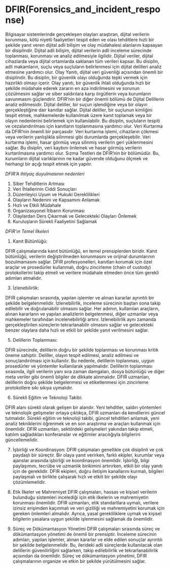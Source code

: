 # DFIR(Forensics_and_incident_response)
Bilgisayar sistemlerinde gerçekleşen olayları araştıran, dijital verilerin korunması, kötü niyetli faaliyetleri tespit eden ve olası tehditlere hızlı bir şekilde yanıt veren dijital adli bilişim ve olay müdahalesi alanlarını kapsayan bir disiplindir. 
Dijital adli bilişim, dijital verilerin adli inceleme sürecinde toplanması, korunması ve analiz edilmesiyle ilgilidir. Dijital veriler, dijital cihazlarda veya dijital ortamlarda saklanan tüm verileri kapsar. 
Bu disiplin, adli makamların, suçlu veya suçluların belirlenmesi için dijital delilleri analiz etmesine yardımcı olur.
Olay Yanıtı, dijital veri güvenliği açısından önemli bir disiplindir. Bu disiplin, bir güvenlik olayı olduğunda tepki vermek için hazırlıklı olmayı içerir. 
Olay yanıtı, bir güvenlik ihlali olduğunda hızlı bir şekilde müdahale ederek zararın en aza indirilmesini ve sorunun çözülmesini sağlar ve siber saldırılara karşı örgütlerin veya kurumların savunmasını güçlendirir.
DFIR’nin bir diğer önemli bölümü de Dijital Delillerin analiz edilmesidir. Dijital deliller, bir suçun işlendiğine veya bir olayın gerçekleştiğine dair kanıtlar sağlar.
Dijital deliller, bir suçlunun kimliğini tespit etmek, mahkemelerde kullanılmak üzere kanıt toplamak veya bir olayın nedenlerini belirlemek için kullanılabilir. Bu disiplin, suçluların tespiti ve cezalandırılması için kanıtların toplanmasına yardımcı olur.
Veri Kurtarma da DFIR’nin önemli bir parçasıdır. Veri kurtarma işlemi, cihazların çökmesi veya verilerin yanlışlıkla silinmesi gibi durumlarda gerçekleşebilir. 
Veri kurtarma işlemi, hasar görmüş veya silinmiş verilerin geri yüklenmesini sağlar. Bu disiplin, veri kaybını önlemek ve hasar görmüş verilerin kurtarılmasına yardımcı olur.
Sızma Testleri de DFIR’nin bir bölümüdür. Bu, kurumların dijital varlıklarının ne kadar güvende olduğunu ölçmek ve herhangi bir açığı tespit etmek için yapılır.

*DFIR'A ihtiyaç duyulmasının nedenleri*

1. Siber Tehditlerin Artması
2. Veri İhlallerinin Ciddi Sonuçları
3. Düzenleyici Uyum ve Hukuki Gereklilikleri
4. Olayların Nedenini ve Kapsamını Anlamak
5. Hızlı ve Etkili Müdahale
6.  Organizasyonel İtibarın Korunması
7.  Olaylardan Ders Çıkarmak ve Gelecekteki Olayları Önlemek
8.  Kuruluşların Sürekli Faaliyetini Sağlamak
   
*DFIR'ın Temel İlkeleri*

1) Kanıt Bütünlüğü:

DFIR çalışmalarında kanıt bütünlüğü, en temel prensiplerden biridir. 
Kanıt bütünlüğü, verilerin değiştirilmeden korunmasını ve orijinal durumlarının bozulmamasını sağlar.
DFIR profesyonelleri, kanıtları korumak için özel araçlar ve prosedürler kullanmalı, doğru zincirleme (chain of custody) protokollerini takip etmeli ve verilere müdahale etmeden önce tüm gerekli adımları atmalıdır.

3) İzlenebilirlik:
   
DFIR çalışmaları sırasında, yapılan işlemler ve alınan kararlar ayrıntılı bir şekilde belgelenmelidir. İzlenebilirlik, inceleme sürecinin baştan sona takip edilebilir ve doğrulanabilir olmasını sağlar. Her adımın, kullanılan araçların, alınan kararların ve yapılan analizlerin belgelenmesi, diğer uzmanlar veya mahkemeler tarafından incelenebilirliği artırır. İzlenebilirlik aynı zamanda gerçekleştirilen süreçlerin tekrarlanabilir olmasını sağlar ve gelecekteki benzer olaylara daha hızlı ve etkili bir şekilde yanıt verilmesini sağlar.

5) Delillerin Toplanması:
   
DFIR sürecinde, delillerin doğru bir şekilde toplanması ve korunması kritik öneme sahiptir. Deliller, olayın tespit edilmesi, analiz edilmesi ve sonuçlandırılması için kullanılır. Bu nedenle, delillerin toplanması, uygun prosedürler ve yöntemler kullanılarak yapılmalıdır. Delillerin toplanması sırasında, ilgili verilerin yanı sıra zaman damgaları, dosya bütünlüğü ve diğer meta veriler gibi önemli bilgiler de dikkate alınmalıdır. DFIR uzmanları, delillerin doğru şekilde belgelenmesi ve etiketlenmesi için zincirleme protokollere sıkı sıkıya uymalıdır.

6) Sürekli Eğitim ve Teknoloji Takibi:
   
DFIR alanı sürekli olarak gelişen bir alandır. Yeni tehditler, saldırı yöntemleri ve teknolojik gelişmeler ortaya çıktıkça, DFIR uzmanları da kendilerini güncel tutmalıdır. Sürekli eğitim ve teknoloji takibi, güncel tehditleri anlamak, yeni analiz tekniklerini öğrenmek ve en son araştırma ve araçları kullanmak için önemlidir. DFIR uzmanları, sektördeki gelişmeleri yakından takip etmeli, katılım sağladıkları konferanslar ve eğitimler aracılığıyla bilgilerini güncellemelidir.

7) İşbirliği ve Koordinasyon:
DFIR çalışmaları genellikle çok disiplinli ve çok paydaşlı bir süreçtir. Bir olaya yanıt verirken, farklı ekipler, kurumlar veya ajanslar arasında işbirliği ve koordinasyon önemlidir. İşbirliği, bilgi paylaşımını, tecrübe ve uzmanlık birikimini artırırken, etkili bir olay yanıtı için de gereklidir. DFIR ekipleri, doğru iletişim kanallarını kurmalı, bilgileri paylaşmalı ve birlikte çalışarak hızlı ve etkili bir şekilde olayı çözümlemelidir.

8) Etik İlkeler ve Mahremiyet
DFIR çalışmaları, hassas ve kişisel verilerin bulunduğu sistemleri incelediği için etik ilkelerin ve mahremiyetin korunması önemlidir. DFIR uzmanları, etik standartlara uymalı, verilere izinsiz erişimden kaçınmalı ve veri gizliliği ve mahremiyetini korumak için gereken önlemleri almalıdır. Ayrıca, yasal gerekliliklere uymak ve kişisel bilgilerin yasalara uygun şekilde işlenmesini sağlamak da önemlidir.

9) Süreç ve Dökümantasyon Yönetimi
DFIR çalışmaları sırasında süreç ve dökümantasyon yönetimi de önemli bir prensiptir. İnceleme sürecinin adımları, yapılan işlemler, alınan kararlar ve elde edilen sonuçlar ayrıntılı bir şekilde belgelenmelidir. Bu, ilerideki adli süreçlerde kullanılacak olan delillerin güvenilirliğini sağlarken, takip edilebilirlik ve tekrarlanabilirlik açısından da önemlidir. Süreç ve dökümantasyon yönetimi, DFIR çalışmalarının organize ve etkin bir şekilde yürütülmesini sağlar.


